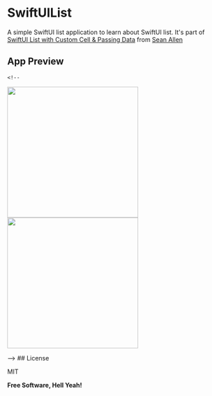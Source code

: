 # SwiftUIList

A simple SwiftUI list application to learn about SwiftUI list. It's part of [SwiftUI List with Custom Cell & Passing Data](https://www.youtube.com/watch?v=k5rupivxnMA&list=PL8seg1JPkqgHyWCBHwXGmfysQpEQTfC3z) from [Sean Allen](https://www.youtube.com/channel/UCbTw29mcP12YlTt1EpUaVJw)

## App Preview

    <!--
<p float="left">   
    <img src="Screenshot/WeatherAppUI_day_iphone13starlight_portrait.png" width="300" />    
    <img src="Screenshot/WeatherAppUI_night_iphone13starlight_portrait.png" width="300" />
</p>
    -->
## License

MIT

**Free Software, Hell Yeah!**
